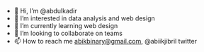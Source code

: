 - 👋 Hi, I’m @abdulkadir
- 👀 I’m interested in data analysis and web design
- 🌱 I’m currently learning web design
- 💞️ I’m looking to collaborate on teams 
- 📫 How to reach me abikbinary@gmail.com, @abiikjibril twitter

<!---
Abiik/Abiik is a ✨ special ✨ repository because its `README.md` (this file) appears on your GitHub profile.
You can click the Preview link to take a look at your changes.
--->
